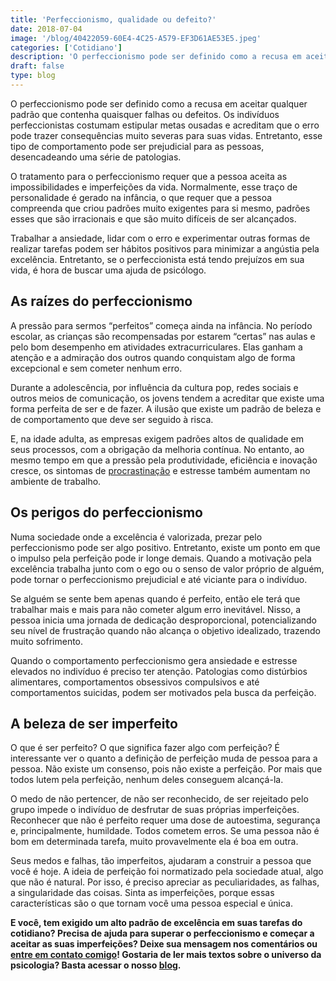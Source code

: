 ```yaml
---
title: 'Perfeccionismo, qualidade ou defeito?'
date: 2018-07-04
image: '/blog/40422059-60E4-4C25-A579-EF3D61AE53E5.jpeg'
categories: ['Cotidiano']
description: 'O perfeccionismo pode ser definido como a recusa em aceitar qualquer padrão que contenha quaisquer falhas ou defeitos...'
draft: false
type: blog
---
```


O perfeccionismo pode ser definido como a recusa em aceitar qualquer padrão que contenha quaisquer falhas ou defeitos. Os indivíduos perfeccionistas costumam estipular metas ousadas e acreditam que o erro pode trazer consequências muito severas para suas vidas. Entretanto, esse tipo de comportamento pode ser prejudicial para as pessoas, desencadeando uma série de patologias.

O tratamento para o perfeccionismo requer que a pessoa aceita as impossibilidades e imperfeições da vida. Normalmente, esse traço de personalidade é gerado na infância, o que requer que a pessoa compreenda que criou padrões muito exigentes para si mesmo, padrões esses que são irracionais e que são muito difíceis de ser alcançados.

Trabalhar a ansiedade, lidar com o erro e experimentar outras formas de realizar tarefas podem ser hábitos positivos para minimizar a angústia pela excelência. Entretanto, se o perfeccionista está tendo prejuízos em sua vida, é hora de buscar uma ajuda de psicólogo.

## As raízes do perfeccionismo

A pressão para sermos “perfeitos” começa ainda na infância. No período escolar, as crianças são recompensadas por estarem “certas” nas aulas e pelo bom desempenho em atividades extracurriculares. Elas ganham a atenção e a admiração dos outros quando conquistam algo de forma excepcional e sem cometer nenhum erro.

Durante a adolescência, por influência da cultura pop, redes sociais e outros meios de comunicação, os jovens tendem a acreditar que existe uma forma perfeita de ser e de fazer. A ilusão que existe um padrão de beleza e de comportamento que deve ser seguido à risca.

E, na idade adulta, as empresas exigem padrões altos de qualidade em seus processos, com a obrigação da melhoria contínua. No entanto, ao mesmo tempo em que a pressão pela produtividade, eficiência e inovação cresce, os sintomas de [procrastinação](https://www.significados.com.br/procrastinar/) e estresse também aumentam no ambiente de trabalho.

## Os perigos do perfeccionismo

Numa sociedade onde a excelência é valorizada, prezar pelo perfeccionismo pode ser algo positivo. Entretanto, existe um ponto em que o impulso pela perfeição pode ir longe demais. Quando a motivação pela excelência trabalha junto com o ego ou o senso de valor próprio de alguém, pode tornar o perfeccionismo prejudicial e até viciante para o indivíduo.

Se alguém se sente bem apenas quando é perfeito, então ele terá que trabalhar mais e mais para não cometer algum erro inevitável. Nisso, a pessoa inicia uma jornada de dedicação desproporcional, potencializando seu nível de frustração quando não alcança o objetivo idealizado, trazendo muito sofrimento.

Quando o comportamento perfeccionismo gera ansiedade e estresse elevados no indivíduo é preciso ter atenção. Patologias como distúrbios alimentares, comportamentos obsessivos compulsivos e até comportamentos suicidas, podem ser motivados pela busca da perfeição.

## A beleza de ser imperfeito

O que é ser perfeito? O que significa fazer algo com perfeição? É interessante ver o quanto a definição de perfeição muda de pessoa para a pessoa. Não existe um consenso, pois não existe a perfeição. Por mais que todos lutem pela perfeição, nenhum deles conseguem alcançá-la.

O medo de não pertencer, de não ser reconhecido, de ser rejeitado pelo grupo impede o indivíduo de desfrutar de suas próprias imperfeições. Reconhecer que não é perfeito requer uma dose de autoestima, segurança e, principalmente, humildade. Todos cometem erros. Se uma pessoa não é bom em determinada tarefa, muito provavelmente ela é boa em outra.

Seus medos e falhas, tão imperfeitos, ajudaram a construir a pessoa que você é hoje. A ideia de perfeição foi normatizado pela sociedade atual, algo que não é natural. Por isso, é preciso apreciar as peculiaridades, as falhas, a singularidade das coisas. Sinta as imperfeições, porque essas características são o que tornam você uma pessoa especial e única.

**E você, tem exigido um alto padrão de excelência em suas tarefas do cotidiano? Precisa de ajuda para superar o perfeccionismo e começar a aceitar as suas imperfeições? Deixe sua mensagem nos comentários ou [entre em contato comigo](/contato/)! Gostaria de ler mais textos sobre o universo da psicologia? Basta acessar o nosso [blog](/blog/).**
